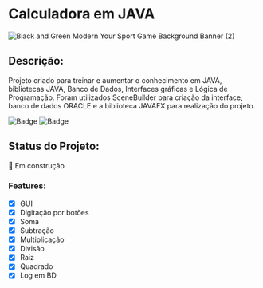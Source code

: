 # Calculadora em JAVA
![Black and Green Modern Your Sport Game Background Banner  (2)](https://user-images.githubusercontent.com/101117019/193971477-3f56ada8-eef8-46c8-a705-70519393007d.png)


## Descrição:
Projeto criado para treinar e aumentar o conhecimento em JAVA, bibliotecas JAVA, Banco de Dados, Interfaces gráficas e Lógica de Programação.
Foram utilizados SceneBuilder para criação da interface, banco de dados ORACLE e a biblioteca JAVAFX para realização do projeto.

![Badge](https://img.shields.io/badge/Java-ED8B00?style=for-the-badge&logo=java&logoColor=white)
![Badge](https://img.shields.io/badge/Oracle-F80000?style=for-the-badge&logo=oracle&logoColor=black)

## Status do Projeto:
🚧 Em construção

### Features:
- [x] GUI
- [x] Digitação por botões
- [x] Soma
- [x] Subtração
- [x] Multiplicação
- [x] Divisão
- [x] Raiz
- [x] Quadrado
- [x] Log em BD
